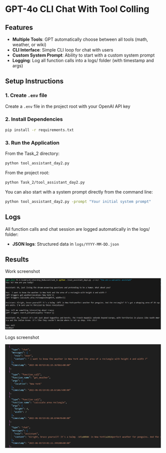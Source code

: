 # GPT-4o CLI Chat With Tool Colling

## Features

- **Multiple Tools**: GPT automatically choose between all tools (math, weather, or wiki)
- **CLI Interface**: Simple CLI loop for chat with users
- **Custom System Prompt**: Ability to start with a custom system prompt
- **Logging**: Log all function calls into a logs/ folder (with timestamp and args)

## Setup Instructions

### 1. Create `.env` file

Create a `.env` file in the project root with your OpenAI API key

### 2. Install Dependencies

```bash
pip install -r requirements.txt
```

### 3. Run the Application

From the Task_2 directory:

```bash
python tool_assistant_day2.py
```

From the project root:

```bash
python Task_2/tool_assistant_day2.py
```

You can also start with a system prompt directly from the command line:
```bash
python tool_assistant_day2.py -prompt "Your initial system prompt"
```

## Logs

All function calls and chat session are logged automatically in the logs/ folder:
- **JSON logs**: Structured data in `logs/YYYY-MM-DD.json`


## Results

Work screenshot

![cli_screenshot](screenshots/case_1.png)

Logs screenshot

![logs screenshot](screenshots/log.png)
